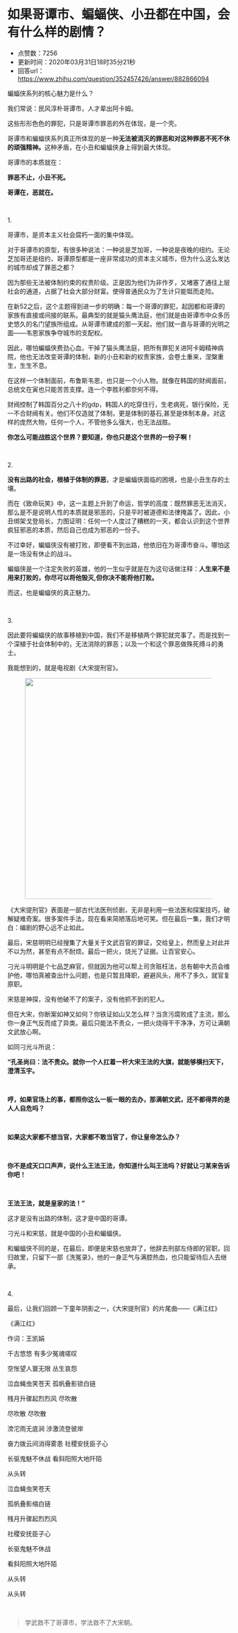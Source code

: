 # 如果哥谭市、蝙蝠侠、小丑都在中国，会有什么样的剧情？
- 点赞数：7256
- 更新时间：2020年03月31日18时35分21秒
- 回答url：https://www.zhihu.com/question/352457426/answer/882866094
<body>
 <p data-pid="FE1Q16yW">蝙蝠侠系列的核心魅力是什么？</p>
 <p data-pid="rm4W3mFS">我们常说：民风淳朴哥谭市，人才辈出阿卡姆。</p>
 <p data-pid="W9340X0H">这些形形色色的罪犯，只是哥谭市罪恶的外在体现，是一个壳。</p>
 <p data-pid="8fhmRo5j">哥谭市和蝙蝠侠系列真正所体现的是一种<b>无法被消灭的罪恶和对这种罪恶不死不休的顽强精神。</b>这种矛盾，在小丑和蝙蝠侠身上得到最大体现。</p>
 <p data-pid="yqvCqR-f">哥谭市的本质就在：</p>
 <p data-pid="dH_lh_Bw"><b>罪恶不止，小丑不死。</b></p>
 <p data-pid="b_uhsC_b"><b>哥谭在，恶就在。</b></p>
 <p class="ztext-empty-paragraph"><br></p>
 <p data-pid="_TaWdOR-">1.</p>
 <p data-pid="i8fqtAYp">哥谭市，是资本主义社会腐朽一面的集中体现。</p>
 <p data-pid="Gg1Tp9Cu">对于哥谭市的原型，有很多种说法：一种说是芝加哥，一种说是夜晚的纽约。无论芝加哥还是纽约，哥谭原型都是一座非常成功的资本主义城市，但为什么这么发达的城市却成了罪恶之都？</p>
 <p data-pid="qKY-dqOo">因为那些无法被体制约束的权贵阶级。正是因为他们为非作歹，又堵塞了通往上层社会的通道，占据了社会大部分财富。使得普通民众为了生计只能铤而走险。</p>
 <p data-pid="WMQ-ft0K">在新52之后，这个主题得到进一步的明确：每一个哥谭的罪犯，起因都和哥谭的家族有直接或间接的联系。最典型的就是猫头鹰法庭，他们就是由哥谭市中众多历史悠久的名门望族所组成。从哥谭市建成的那一天起，他们就一直与哥谭的光明之面——韦恩家族争夺城市的支配权。</p>
 <p data-pid="OdfbCn3D">因此，哪怕蝙蝠侠费劲心血，干掉了猫头鹰法庭，把所有罪犯关进阿卡姆精神病院，他也无法改变哥谭的体制，新的小丑和新的权贵家族，会卷土重来，涅槃重生，生生不息。</p>
 <p data-pid="WiPRQmLx">在这样一个体制面前，布鲁斯韦恩，也只是一个小人物。就像在韩国的财阀面前，总统文在寅也只能苦苦支撑。连一个李胜利都奈何不得。</p>
 <p data-pid="SUVNGtBt">财阀控制了韩国百分之八十的gdp，韩国人的吃穿住行，生老病死，银行保险，无一不合财阀有关。他们不仅造就了体制，更是体制的基石,甚至是体制本身。对这样的庞然大物，任何一个人，不管他多么强大，也无法战胜。</p>
 <p data-pid="hwdhx4Id"><b>你怎么可能战胜这个世界？要知道，你也只是这个世界的一份子啊！</b></p>
 <p class="ztext-empty-paragraph"><br></p>
 <p data-pid="Bp4GFeYC">2.</p>
 <p data-pid="bD7BWJZK"><b>没有出路的社会，根植于体制的罪恶</b>，才是蝙蝠侠面临的困境，也是小丑生存的土壤。</p>
 <p data-pid="OnQK6IhL">而在《致命玩笑》中，这一主题上升到了命运，哲学的高度：既然罪恶无法消灭，那么是不是说明人性的本质就是邪恶的，只是平时被道德和法律掩盖了。因此，小丑绑架戈登局长，力图证明：任何一个人度过了糟糕的一天，都会认识到这个世界疯狂邪恶的本质，然后自己也成为邪恶的一份子。</p><a data-draft-node="block" data-draft-type="mcn-link-card" data-mcn-id="1175096069258756096"></a>
 <p data-pid="nz5plu1r">不过幸好，蝙蝠侠没有被打败，即便看不到出路，他依旧在为哥谭市奋斗。哪怕这是一场没有休止的战斗。</p>
 <p data-pid="F-NdLCiq">蝙蝠侠是一个注定失败的英雄，他的一生似乎就是在为这句话做注释：<b>人生来不是用来打败的，你尽可以将他毁灭,但你决不能将他打败。</b></p>
 <p data-pid="cDIQClUU">而这，也是蝙蝠侠的真正魅力。</p>
 <p class="ztext-empty-paragraph"><br></p>
 <p data-pid="QMqn3wvb">3.</p>
 <p data-pid="_mAd2ydO">因此要将蝙蝠侠的故事移植到中国，我们不是移植两个罪犯就完事了。而是找到一个深植于社会体制中的，无法消除的罪恶；以及一个和这个罪恶做殊死搏斗的勇士。</p>
 <p data-pid="sHHWghwd">我能想到的，就是电视剧《大宋提刑官》。</p>
 <figure data-size="normal">
  <img src="https://picx.zhimg.com/50/v2-bae8ee571fb195178e1edd63e6bac3d5_720w.jpg?source=1940ef5c" data-caption="" data-size="normal" data-rawwidth="500" data-rawheight="337" data-original-token="v2-9376e4329297bfedebc10081d69dfce0" data-default-watermark-src="https://pic1.zhimg.com/50/v2-32382d2eb4c16c3b4335f6a094dcf21f_720w.jpg?source=1940ef5c" class="origin_image zh-lightbox-thumb" width="500" data-original="https://pic1.zhimg.com/v2-bae8ee571fb195178e1edd63e6bac3d5_r.jpg?source=1940ef5c">
 </figure>
 <p data-pid="tBrXHsu7">《大宋提刑官》表面是一部古代法医刑侦剧，无非是利用一些法医和探案技巧，破解疑难奇案。很多案件手法，现在看来简陋落后地可笑。但在最后一集，我们才明白：编剧的野心远不止如此。</p>
 <p data-pid="MF2zi7K6">最后，宋慈明明已经搜集了大量关于文武百官的罪证，交给皇上，然而皇上对此并不以为然，甚至有点不耐烦。最后一把火，烧光了证据。让百官安心。</p>
 <p data-pid="mySvToUZ">刁光斗明明是个七品芝麻官，但就因为他可以帮上司贪赃枉法，总有朝中大员会维护他，哪怕真被查出什么问题，也是只暂且降职，避避风头，用不了多久，就官复原职。</p>
 <p data-pid="vXST2hvJ">宋慈是神探，没有他破不了的案子，没有他抓不到的犯人。</p>
 <p data-pid="c2GUR-yP">但在大宋，你断案如神又如何？你铁证如山又怎么样？当贪污腐败成了主流，那么你一身正气反而成了异类。最后只能法不责众，一把火烧得干干净净，方可让满朝文武放心啊。</p>
 <p data-pid="Q-l5RRDh">如同刁光斗所说：</p>
 <p data-pid="zc29rlcQ"><b>“孔圣尚曰：法不责众。就你一个人扛着一杆大宋王法的大旗，就能够横扫天下，澄清玉宇。</b></p>
 <p class="ztext-empty-paragraph"><br></p>
 <p data-pid="dgnz6Bl_"><b>哼，如果官场上的事，都照你这么一板一眼的去办，那满朝文武，还不都得弄的是人人自危吗？</b></p>
 <p class="ztext-empty-paragraph"><br></p>
 <p data-pid="hHy6eB04"><b>如果这大家都不想当官，大家都不敢当官了，你让皇帝怎么办？</b></p>
 <p class="ztext-empty-paragraph"><br></p>
 <p data-pid="TPpHXNoy"><b>你不是成天口口声声，说什么王法王法，你知道什么叫王法吗？好就让刁某来告诉你吧！</b></p>
 <p class="ztext-empty-paragraph"><br></p>
 <p data-pid="1blfBElN"><b>王法王法，就是皇家的法！”</b></p>
 <p data-pid="QugO8dRx">这才是没有出路的体制，这才是中国的哥谭。</p>
 <p data-pid="y31-g--n">刁光斗和宋慈，就是中国的小丑和蝙蝠侠。</p>
 <p data-pid="Fjk1l5y-">和蝙蝠侠不同的是，在最后，即便是宋慈也放弃了，他辞去刑部左侍郎的官职，回归故里，只留下一部《洗冤录》，他的一身正气与满腔热血，也只能留待后人去继承。</p>
 <p class="ztext-empty-paragraph"><br></p>
 <p data-pid="QPbF08Ai">4.</p>
 <p data-pid="3BS1AsjV">最后，让我们回顾一下童年阴影之一，《大宋提刑官》的片尾曲——《满江红》</p>
 <p data-pid="_h-xicvE">《满江红》</p>
 <p data-pid="-mzHnHc7">作词：王凯娟</p>
 <p data-pid="dq7bQ7uS">千古悠悠 有多少冤魂嗟叹</p>
 <p data-pid="yop3f-pv">空怅望人寰无限 丛生哀怨</p>
 <p data-pid="IALu3Q-s">泣血蝇虫笑苍天 孤帆叠影锁白链</p>
 <p data-pid="UmJQYM-K">残月升骤起烈烈风 尽吹散</p>
 <p data-pid="ATFw2axa">尽吹散 尽吹散</p>
 <p data-pid="ITr5dmqg">滂沱雨无底涧 涉激流登彼岸</p>
 <p data-pid="9R1sKmP5">奋力拨云间消得雾患 社稷安抚臣子心</p>
 <p data-pid="wLhLQZI-">长驱鬼魅不休战 看斜阳照大地阡陌</p>
 <p data-pid="BHfnmXq2">从头转</p>
 <p data-pid="06lgQaU4">泣血蝇虫笑苍天</p>
 <p data-pid="SHR2Wdvm">孤帆叠影缩白链</p>
 <p data-pid="B9kYmmgE">残月升骤起烈烈风</p>
 <p data-pid="UDkgtOHY">社稷安抚臣子心</p>
 <p data-pid="J4VkPRnU">长驱鬼魅不休战</p>
 <p data-pid="AiO2S-7r">看斜阳照大地阡陌</p>
 <p data-pid="PExJMPeA">从头转</p>
 <p data-pid="dk16xiWC">从头转</p>
 <p class="ztext-empty-paragraph"><br></p>
 <blockquote data-pid="nHy79eCP">
  学武救不了哥谭市，学法救不了大宋朝。
 </blockquote>
</body>